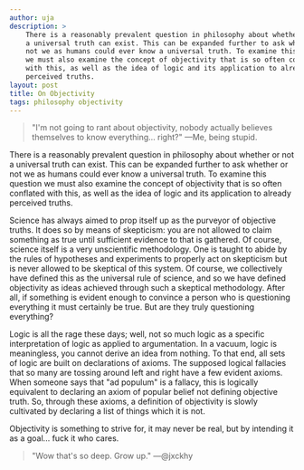 ```yaml
---
author: uja
description: >
    There is a reasonably prevalent question in philosophy about whether or not
    a universal truth can exist. This can be expanded further to ask whether or
    not we as humans could ever know a universal truth. To examine this question
    we must also examine the concept of objectivity that is so often conflated
    with this, as well as the idea of logic and its application to already
    perceived truths.
layout: post
title: On Objectivity
tags: philosophy objectivity
---
```


>"I'm not going to rant about objectivity, nobody actually believes themselves
to know everything... right?" &mdash;Me, being stupid.

There is a reasonably prevalent question in philosophy about whether or not a
universal truth can exist. This can be expanded further to ask whether or not we
as humans could ever know a universal truth. To examine this question we must
also examine the concept of objectivity that is so often conflated with this, as
well as the idea of logic and its application to already perceived truths.

Science has always aimed to prop itself up as the purveyor of objective truths.
It does so by means of skepticism: you are not allowed to claim something as
true until sufficient evidence to that is gathered. Of course, science itself is
a very unscientific methodology. One is taught to abide by the rules of
hypotheses and experiments to properly act on skepticism but is never allowed to
be skeptical of this system. Of course, we collectively have defined this as the
universal rule of science, and so we have defined objectivity as ideas achieved
through such a skeptical methodology. After all, if something is evident enough
to convince a person who is questioning everything it must certainly be true.
But are they truly questioning everything?

Logic is all the rage these days; well, not so much logic as a specific
interpretation of logic as applied to argumentation. In a vacuum, logic is
meaningless, you cannot derive an idea from nothing. To that end, all sets of
logic are built on declarations of axioms. The supposed logical fallacies that
so many are tossing around left and right have a few evident axioms. When
someone says that "ad populum" is a fallacy, this is logically equivalent to
declaring an axiom of popular belief not defining objective truth. So, through
these axioms, a definition of objectivity is slowly cultivated by declaring a
list of things which it is not.

Objectivity is something to strive for, it may never be real, but by intending
it as a goal... fuck it who cares.

> "Wow that's so deep. Grow up."
&mdash;@jxckhy
